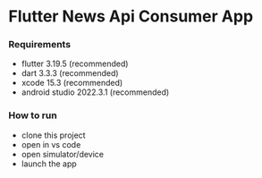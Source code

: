 # Flutter News Api Consumer App

### Requirements
* flutter 3.19.5 (recommended)
* dart 3.3.3 (recommended)
* xcode 15.3 (recommended)
* android studio 2022.3.1 (recommended)

### How to run
* clone this project
* open in vs code
* open simulator/device
* launch the app
